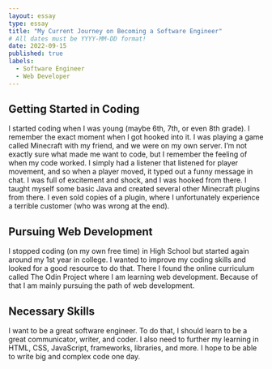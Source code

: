 ```yaml
---
layout: essay
type: essay
title: "My Current Journey on Becoming a Software Engineer"
# All dates must be YYYY-MM-DD format!
date: 2022-09-15
published: true
labels:
  - Software Engineer
  - Web Developer
---
```


## Getting Started in Coding

I started coding when I was young (maybe 6th, 7th, or even 8th grade). I remember the exact moment when I got hooked into it. I was playing a game called Minecraft with my friend, and we were on my own server. I’m not exactly sure what made me want to code, but I remember the feeling of when my code worked. I simply had a listener that listened for player movement, and so when a player moved, it typed out a funny message in chat. I was full of excitement and shock, and I was hooked from there. I taught myself some basic Java and created several other Minecraft plugins from there. I even sold copies of a plugin, where I unfortunately experience a terrible customer (who was wrong at the end).

## Pursuing Web Development

I stopped coding (on my own free time) in High School but started again around my 1st year in college. I wanted to improve my coding skills and looked for a good resource to do that. There I found the online curriculum called The Odin Project where I am learning web development. Because of that I am mainly pursuing the path of web development. 
 
## Necessary Skills

I want to be a great software engineer. To do that, I should learn to be a great communicator, writer, and coder. I also need to further my learning in HTML, CSS, JavaScript, frameworks, libraries, and more. I hope to be able to write big and complex code one day.
